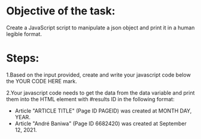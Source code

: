# Objective of the task: 
Create a JavaScript script to manipulate a json object and print it in a human legible format.

# Steps:
1.Based on the input provided, create and write your javascript code below the YOUR CODE HERE mark.

2.Your javascript code needs to get the data from the data variable and print them into the HTML element with #results ID in the following format:
   - Article "ARTICLE TITLE" (Page ID PAGEID) was created at MONTH DAY, YEAR.
   - Article "André Baniwa" (Page ID 6682420) was created at September 12, 2021.
